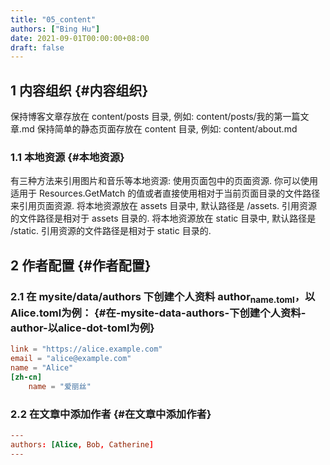 ```yaml
---
title: "05_content"
authors: ["Bing Hu"]
date: 2021-09-01T00:00:00+08:00
draft: false
---
```


## <span class="section-num">1</span> 内容组织 {#内容组织}

保持博客文章存放在 content/posts 目录, 例如: content/posts/我的第一篇文章.md
保持简单的静态页面存放在 content 目录, 例如: content/about.md


### <span class="section-num">1.1</span> 本地资源 {#本地资源}

有三种方法来引用图片和音乐等本地资源:
使用页面包中的页面资源. 你可以使用适用于 Resources.GetMatch 的值或者直接使用相对于当前页面目录的文件路径来引用页面资源.
将本地资源放在 assets 目录中, 默认路径是 /assets. 引用资源的文件路径是相对于 assets 目录的.
将本地资源放在 static 目录中, 默认路径是 /static. 引用资源的文件路径是相对于 static 目录的.


## <span class="section-num">2</span> 作者配置 {#作者配置}


### <span class="section-num">2.1</span> 在 mysite/data/authors 下创建个人资料 author<sub>name.toml</sub>，以Alice.toml为例： {#在-mysite-data-authors-下创建个人资料-author-以alice-dot-toml为例}

```toml
link = "https://alice.example.com"
email = "alice@example.com"
name = "Alice"
[zh-cn]
    name = "爱丽丝"
```


### <span class="section-num">2.2</span> 在文章中添加作者 {#在文章中添加作者}

```toml
---
authors: [Alice, Bob, Catherine]
---

```
